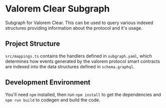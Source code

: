 # Valorem Clear Subgraph

Subgraph for Valorem Clear. This can be used to query various indexed structures 
providing information about the protocol and it's usage.

## Project Structure

`src/mappings.ts` contains the handlers defined in `subgraph.yaml`, which determines how events 
generated by the valorem protocol smart contracts are indexed into the data structures defined in
`schema.graphql`.

## Development Environment

You'll need `npm` installed, then run `npm install` to get the dependencies and `npm run build` to 
codegen and build the code.
